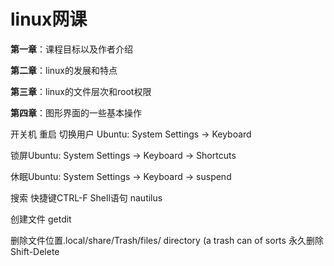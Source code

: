 # linux网课

**第一章**：课程目标以及作者介绍

**第二章**：linux的发展和特点

**第三章**：linux的文件层次和root权限

**第四章**：图形界面的一些基本操作

开关机 重启 切换用户 Ubuntu: System Settings → Keyboard 

锁屏Ubuntu: System Settings → Keyboard → Shortcuts

休眠Ubuntu: System Settings → Keyboard → suspend

搜索   快捷键CTRL-F   Shell语句 nautilus

创建文件 getdit

删除文件位置.local/share/Trash/files/ directory (a trash can of sorts
永久删除Shift-Delete

